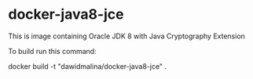 docker-java8-jce
================

This is image containing Oracle JDK 8 with Java Cryptography Extension

To build run this command:

docker build -t "dawidmalina/docker-java8-jce" .
